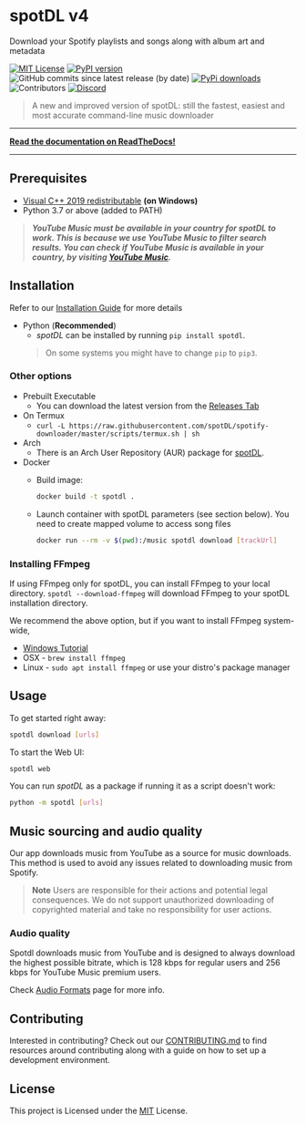 # spotDL v4

Download your Spotify playlists and songs along with album art and metadata

[![MIT License](https://img.shields.io/github/license/spotdl/spotify-downloader?color=44CC11&style=flat-square)](https://github.com/spotDL/spotify-downloader/blob/master/LICENSE)
[![PyPI version](https://img.shields.io/pypi/pyversions/spotDL?color=%2344CC11&style=flat-square)](https://pypi.org/project/spotdl/)
![GitHub commits since latest release (by date)](https://img.shields.io/github/commits-since/spotDL/spotify-downloader/latest?color=44CC11&style=flat-square)
[![PyPi downloads](https://img.shields.io/pypi/dw/spotDL?label=downloads@pypi&color=344CC11&style=flat-square)](https://pypi.org/project/spotdl/)
![Contributors](https://img.shields.io/github/contributors/spotDL/spotify-downloader?style=flat-square)
[![Discord](https://img.shields.io/discord/771628785447337985?label=discord&logo=discord&style=flat-square)](https://discord.gg/xCa23pwJWY)

> A new and improved version of spotDL: still the fastest, easiest and most accurate
> command-line music downloader

______________________________________________________________________

**[Read the documentation on ReadTheDocs!](http://spotdl.rtfd.io/)**

______________________________________________________________________

## Prerequisites

- [Visual C++ 2019 redistributable](https://docs.microsoft.com/en-us/cpp/windows/latest-supported-vc-redist?view=msvc-170#visual-studio-2015-2017-2019-and-2022)
  **(on Windows)**
- Python 3.7 or above (added to PATH)

> **_YouTube Music must be available in your country for spotDL to work. This is because we use
> YouTube Music to filter search results. You can check if YouTube Music is available in your
> country, by visiting [YouTube Music](https://music.youtube.com)._**

## Installation

Refer to our [Installation Guide](https://spotdl.rtfd.io/en/latest/installation/) for more
details

- Python (**Recommended**)
    - _spotDL_ can be installed by running `pip install spotdl`.
  > On some systems you might have to change `pip` to `pip3`.

### Other options

- Prebuilt Executable
    - You can download the latest version from the
      [Releases Tab](https://github.com/spotDL/spotify-downloader/releases)
- On Termux
    - `curl -L https://raw.githubusercontent.com/spotDL/spotify-downloader/master/scripts/termux.sh | sh`
- Arch
    - There is an Arch User Repository (AUR) package for
      [spotDL](https://aur.archlinux.org/packages/python-spotdl/).
- Docker
    - Build image:

      ```bash
      docker build -t spotdl .
      ```

    - Launch container with spotDL parameters (see section below). You need to create mapped
      volume to access song files

      ```bash
      docker run --rm -v $(pwd):/music spotdl download [trackUrl]
      ```

### Installing FFmpeg

If using FFmpeg only for spotDL, you can install FFmpeg to your local directory.
`spotdl --download-ffmpeg` will download FFmpeg to your spotDL installation directory.

We recommend the above option, but if you want to install FFmpeg system-wide,

- [Windows Tutorial](https://windowsloop.com/install-ffmpeg-windows-10/)
- OSX - `brew install ffmpeg`
- Linux - `sudo apt install ffmpeg` or use your distro's package manager

## Usage

To get started right away:

```sh
spotdl download [urls]
```

To start the Web UI:

```sh
spotdl web
```

You can run _spotDL_ as a package if running it as a script doesn't work:

```sh
python -m spotdl [urls]
```

## Music sourcing and audio quality

Our app downloads music from YouTube as a source for music downloads. This method is used to avoid any issues related to downloading music from Spotify.

> **Note**
> Users are responsible for their actions and potential legal consequences. We do not support unauthorized downloading of copyrighted material and take no responsibility for user actions.

### Audio quality

Spotdl downloads music from YouTube and is designed to always download the highest possible bitrate, which is 128 kbps for regular users and 256 kbps for YouTube Music premium users.

Check [Audio Formats](USAGE#audio-formats-and-quality) page for more info.

## Contributing

Interested in contributing? Check out our [CONTRIBUTING.md](CONTRIBUTING) to find
resources around contributing along with a guide on how to set up a development environment.

## License

This project is Licensed under the [MIT](https://github.com/spotDL/spotify-downloader/blob/master/LICENSE) License.